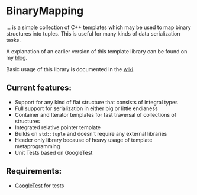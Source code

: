# BinaryMapping

... is a simple collection of C++ templates which may be used to map binary structures into tuples. This is useful for many kinds of data serialization tasks.

A explanation of an earlier version of this template library can be found on my [blog](http://blog.kummerlaender.eu/artikel/mapping-binary-structures-as-tuples-using-template-metaprogramming).

Basic usage of this library is documented in the [wiki](https://github.com/KnairdA/BinaryMapping/wiki/Basic-Usage).

## Current features:

- Support for any kind of flat structure that consists of integral types
- Full support for serialization in either big or little endianess
- Container and Iterator templates for fast traversal of collections of structures
- Integrated relative pointer template
- Builds on `std::tuple` and doesn't require any external libraries
- Header only library because of heavy usage of template metaprogramming
- Unit Tests based on GoogleTest

## Requirements:

- [GoogleTest](http://code.google.com/p/googletest/) for tests
